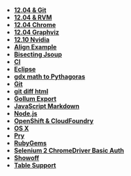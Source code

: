 <div id="wiki-content" class="has_rightbar">
  <div class="markdown-body">
  <ul>
    <li>
      <strong><a href="https://github.com/bootstraponline/meta/wiki/12.04-&amp;-Git">12.04 &amp; Git</a></strong>
    </li>
    <li>
      <strong><a href="https://github.com/bootstraponline/meta/wiki/12.04-&amp;-RVM">12.04 &amp; RVM</a></strong>
    </li>
    <li>
      <strong><a href="https://github.com/bootstraponline/meta/wiki/12.04-Chrome">12.04 Chrome</a></strong>
    </li>
    <li>
      <strong><a href="https://github.com/bootstraponline/meta/wiki/12.04-Graphviz">12.04 Graphviz</a></strong>
    </li>
    <li>
      <strong><a href="https://github.com/bootstraponline/meta/wiki/12.10-Nvidia">12.10 Nvidia</a></strong>
    </li>
    <li>
      <strong><a href="https://github.com/bootstraponline/meta/wiki/Align-Example">Align Example</a></strong>
    </li>
    <li>
      <strong><a href="https://github.com/bootstraponline/meta/wiki/Bisecting-Jsoup">Bisecting Jsoup</a></strong>
    </li>
    <li>
      <strong><a href="https://github.com/bootstraponline/meta/wiki/CI">CI</a></strong>
    </li>
    <li>
      <strong><a href="https://github.com/bootstraponline/meta/wiki/Eclipse">Eclipse</a></strong>
    </li>
    <li>
      <strong><a href="https://github.com/bootstraponline/meta/wiki/gdx-math-to-Pythagoras">gdx math to Pythagoras</a></strong>
    </li>
    <li>
      <strong><a href="https://github.com/bootstraponline/meta/wiki/Git">Git</a></strong>
    </li>
    <li>
      <strong><a href="https://github.com/bootstraponline/meta/wiki/git-diff-html">git diff html</a></strong>
    </li>
    <li>
      <strong><a href="https://github.com/bootstraponline/meta/wiki/Gollum-Export">Gollum Export</a></strong>
    </li>
    <li>
      <strong><a href="https://github.com/bootstraponline/meta/wiki/JavaScript-Markdown">JavaScript Markdown</a></strong>
    </li>
    <li>
      <strong><a href="https://github.com/bootstraponline/meta/wiki/Node.js">Node.js</a></strong>
    </li>
    <li>
      <strong><a href="https://github.com/bootstraponline/meta/wiki/OpenShift-&amp;-CloudFoundry">OpenShift &amp; CloudFoundry</a></strong>
    </li>
    <li>
      <strong><a href="https://github.com/bootstraponline/meta/wiki/OS-X">OS X</a></strong>
    </li>
    <li>
      <strong><a href="https://github.com/bootstraponline/meta/wiki/Pry">Pry</a></strong>
    </li>
    <li>
      <strong><a href="https://github.com/bootstraponline/meta/wiki/RubyGems">RubyGems</a></strong>
    </li>
    <li>
      <strong><a href="https://github.com/bootstraponline/meta/wiki/Selenium-2-ChromeDriver-Basic-Auth">Selenium 2 ChromeDriver Basic Auth</a></strong>
    </li>
    <li>
      <strong><a href="https://github.com/bootstraponline/meta/wiki/Showoff">Showoff</a></strong>
    </li>
    <li>
      <strong><a href="https://github.com/bootstraponline/meta/wiki/Table-Support">Table Support</a></strong>
    </li>
  </ul>
  </div>
</div>
